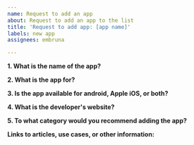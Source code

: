 ```yaml
---
name: Request to add an app
about: Request to add an app to the list
title: 'Request to add app: [app name]'
labels: new app
assignees: embruna

---
```


**1. What is the name of the app?**


**2. What is the app for?**


**3. Is the app available for android, Apple iOS, or both?**


**4. What is the developer's website?**


**5. To what category would you recommend adding the app?**

**Links to articles, use cases, or other information:**
